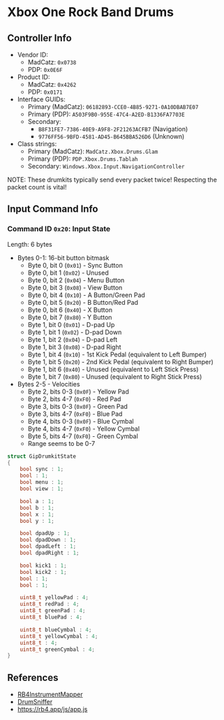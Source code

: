# Xbox One Rock Band Drums

## Controller Info

- Vendor ID:
  - MadCatz: `0x0738`
  - PDP: `0x0E6F`
- Product ID:
  - MadCatz: `0x4262`
  - PDP: `0x0171`
- Interface GUIDs:
  - Primary (MadCatz): `06182893-CCE0-4B85-9271-0A10DBAB7E07`
  - Primary (PDP): `A503F9B0-955E-47C4-A2ED-B1336FA7703E`
  - Secondary:
    - `B8F31FE7-7386-40E9-A9F8-2F21263ACFB7` (Navigation)
    - `9776FF56-9BFD-4581-AD45-B645BBA526D6` (Unknown)
- Class strings:
  - Primary (MadCatz): `MadCatz.Xbox.Drums.Glam`
  - Primary (PDP): `PDP.Xbox.Drums.Tablah`
  - Secondary: `Windows.Xbox.Input.NavigationController`

NOTE: These drumkits typically send every packet twice! Respecting the packet count is vital!

## Input Command Info

### Command ID `0x20`: Input State

Length: 6 bytes

- Bytes 0-1: 16-bit button bitmask
  - Byte 0, bit 0 (`0x01`) - Sync Button
  - Byte 0, bit 1 (`0x02`) - Unused
  - Byte 0, bit 2 (`0x04`) - Menu Button
  - Byte 0, bit 3 (`0x08`) - View Button
  - Byte 0, bit 4 (`0x10`) - A Button/Green Pad
  - Byte 0, bit 5 (`0x20`) - B Button/Red Pad
  - Byte 0, bit 6 (`0x40`) - X Button
  - Byte 0, bit 7 (`0x80`) - Y Button
  - Byte 1, bit 0 (`0x01`) - D-pad Up
  - Byte 1, bit 1 (`0x02`) - D-pad Down
  - Byte 1, bit 2 (`0x04`) - D-pad Left
  - Byte 1, bit 3 (`0x08`) - D-pad Right
  - Byte 1, bit 4 (`0x10`) - 1st Kick Pedal (equivalent to Left Bumper)
  - Byte 1, bit 5 (`0x20`) - 2nd Kick Pedal (equivalent to Right Bumper)
  - Byte 1, bit 6 (`0x40`) - Unused (equivalent to Left Stick Press)
  - Byte 1, bit 7 (`0x80`) - Unused (equivalent to Right Stick Press)
- Bytes 2-5 - Velocities
  - Byte 2, bits 0-3 (`0x0F`) - Yellow Pad
  - Byte 2, bits 4-7 (`0xF0`) - Red Pad
  - Byte 3, bits 0-3 (`0x0F`) - Green Pad
  - Byte 3, bits 4-7 (`0xF0`) - Blue Pad
  - Byte 4, bits 0-3 (`0x0F`) - Blue Cymbal
  - Byte 4, bits 4-7 (`0xF0`) - Yellow Cymbal
  - Byte 5, bits 4-7 (`0xF0`) - Green Cymbal
  - Range seems to be 0-7

```cpp
struct GipDrumkitState
{
    bool sync : 1;
    bool : 1;
    bool menu : 1;
    bool view : 1;

    bool a : 1;
    bool b : 1;
    bool x : 1;
    bool y : 1;

    bool dpadUp : 1;
    bool dpadDown : 1;
    bool dpadLeft : 1;
    bool dpadRight : 1;

    bool kick1 : 1;
    bool kick2 : 1;
    bool : 1;
    bool : 1;

    uint8_t yellowPad : 4;
    uint8_t redPad : 4;
    uint8_t greenPad : 4;
    uint8_t bluePad : 4;

    uint8_t blueCymbal : 4;
    uint8_t yellowCymbal : 4;
    uint8_t : 4;
    uint8_t greenCymbal : 4;
}
```

## References

- [RB4InstrumentMapper](https://github.com/TheNathannator/RB4InstrumentMapper)
- [DrumSniffer](https://github.com/Dunkalunk/guitarsniffer)
- https://rb4.app/js/app.js
